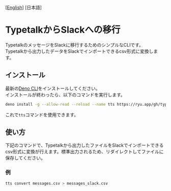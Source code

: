 <p>
  [<a href="../README.md">English</a>]
  [日本語]
</p>

# TypetalkからSlackへの移行

TypetalkのメッセージをSlackに移行するためのシンプルなCLIです。\
Typetalkから出力したデータをSlackでインポートできるcsv形式に変換します。

## インストール

最新の[Deno CLI](https://deno.com/)をインストールしてください。\
インストールが終わったら、以下のコマンドを実行します。

```sh
deno install -g --allow-read --reload --name tts https://ryu.app/gh/typetalk_to_slack/cli.ts
```

これで`tts`コマンドを使用できます。

## 使い方

下記のコマンドで、Typetalkから出力したファイルをSlackでインポートできるcsv形式に変換が行えます。標準出力されるため、リダイレクトしてファイルに保存してください。

### 例

```sh
tts convert messages.csv > messages_slack.csv
```

